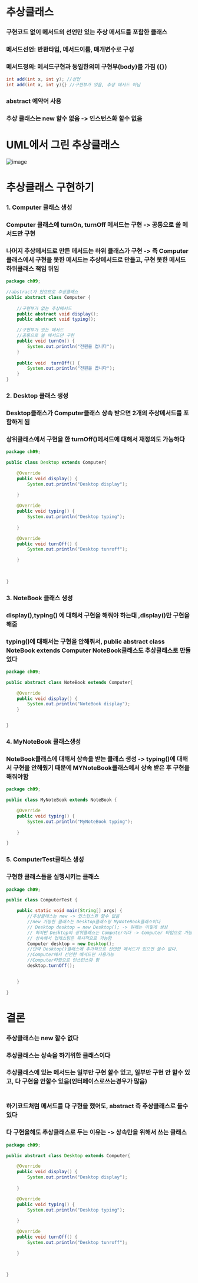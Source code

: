 # 추상클래스
### 구현코드 없이 메서드의 선언만 있는 추상 메서드를 포함한 클래스
### 메서드선언: 반환타입, 메서드이름, 매개변수로 구성
### 메서드정의: 메서드구현과 동일한의미 구현부(body)를 가짐 ({})
```java
int add(int x, int y); //선언
int add(int x, int y){} //구현부가 있음, 추상 메서드 아님
```
### abstract 에약어 사용
### 추상 클래스는 new 할수 없음 -> 인스턴스화 할수 없음

# UML에서 그린 추상클래스

![image](https://user-images.githubusercontent.com/82345970/184465264-31054dda-1d19-44a6-a301-4fa1b1565389.png)

# 추상클래스 구현하기
### 1. Computer 클래스 생성
### Computer 클래스에 turnOn, turnOff 메서드는 구현 -> 공통으로 쓸 메서드만 구현
### 나머지 추상메서드로 만든 메서드는 하위 클래스가 구현 -> 즉 Computer클래스에서 구현을 못한 메서드는 추상메서드로 만들고, 구현 못한 메서드 하위클래스 책임 위임
```java
package ch09;

//abstract가 있으므로 추상클래스
public abstract class Computer {
	
	//구현부가 없는 추상메서드
	public abstract void display();
	public abstract void typing();

	//구현부가 있는 메서드
	//공통으로 쓸 메서드만 구현
	public void turnOn() {
		System.out.println("전원을 켭니다");
	}
	
	public void  turnOff() { 
		System.out.println("전원을 끕니다");
	}
}
```
### 2. Desktop 클래스 생성
### Desktop클래스가 Computer클래스 상속 받으면 2개의 추상메서드를 포함하게 됨
### 상위클래스에서 구현을 한 turnOff()메서드에 대해서 재정의도 가능하다
```java
package ch09;

public class Desktop extends Computer{

	@Override
	public void display() {
		System.out.println("Desktop display");
		
	}

	@Override
	public void typing() {
		System.out.println("Desktop typing");
		
	}

	@Override
	public void turnOff() {
		System.out.println("Desktop tunroff");

	}
	
	

}
```
### 3. NoteBook 클래스 생성
### display(),typing() 에 대해서 구현을 해줘야 하는대 ,display()만 구현을 해줌
### typing()에 대해서는 구현을 안해줘서, public abstract class NoteBook extends Computer NoteBook클래스도 추상클래스로 만들었다
```java
package ch09;

public abstract class NoteBook extends Computer{

	@Override
	public void display() {
		System.out.println("NoteBook display");
	}


}
```
### 4. MyNoteBook 클래스생성
### NoteBook클래스에 대해서 상속을 받는 클래스 생성 -> typing()에 대해서 구현을 안해줬기 때문에 MYNoteBook클래스에서 상속 받은 후 구현을 해줘야함 
```java
package ch09;

public class MyNoteBook extends NoteBook {

	@Override
	public void typing() {
		System.out.println("MyNoteBook typing");
		
	}

}
```
### 5. ComputerTest클래스 생성
### 구현한 클래스들을 실행시키는 클래스
```java
package ch09;

public class ComputerTest {

	public static void main(String[] args) {
		//추상클래스는 new -> 인스턴스화 할수 없음
		//new 가능한 클래스는 Desktop클래스랑 MyNoteBook클래스이다
		// Desktop desktop = new Desktop(); -> 원래는 이렇게 생성
		// 하지만 Desktop의 상위클래스는 Computer이다 -> Computer 타입으로 가능함
		// 상속에서 업캐스팅은 묵시적으로 가능함
		Computer desktop = new Desktop();
		//만약 Desktop()클래스에 추가적으로 선언한 메서드가 있으면 쓸수 없다.
		//Computer에서 선언한 메서드만 사용가능
		//Computer타입으로 인스턴스화 함
		desktop.turnOff();
		

	}

}
```
# 결론
### 추상클래스는 new 할수 없다
### 추상클래스는 상속을 하기위한 클래스이다
### 추상클래스에 있는 메서드는 일부만 구현 할수 있고, 일부만 구현 안 할수 있고, 다 구현을 안할수 있음(인터페이스로쓰는경우가 많음)<br></br>
### 하기코드처럼 메서드를 다 구현을 했어도, abstract 즉 추상클래스로 둘수 있다 
### 다 구현을해도 추상클래스로 두는 이유는 -> 상속만을 위해서 쓰는 클래스 
```java
package ch09;

public abstract class Desktop extends Computer{

	@Override
	public void display() {
		System.out.println("Desktop display");
		
	}

	@Override
	public void typing() {
		System.out.println("Desktop typing");
		
	}

	@Override
	public void turnOff() {
		System.out.println("Desktop tunroff");

	}
	
	

}
```
